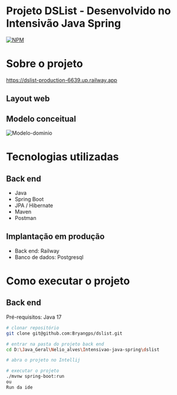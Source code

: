 # Projeto DSList - Desenvolvido no Intensivão Java Spring
[![NPM](https://img.shields.io/npm/l/react)](https://github.com/devsuperior/sds1-wmazoni/blob/master/LICENSE) 

# Sobre o projeto

https://dslist-production-6639.up.railway.app

## Layout web


## Modelo conceitual
![Modelo-dominio ](https://github.com/user-attachments/assets/8efd2bcf-24ee-4d78-9533-0cd538dfa74d)


# Tecnologias utilizadas
## Back end
- Java
- Spring Boot
- JPA / Hibernate
- Maven
- Postman
## Implantação em produção
- Back end: Railway
- Banco de dados: Postgresql

# Como executar o projeto

## Back end
Pré-requisitos: Java 17

```bash
# clonar repositório
git clone git@github.com:Bryangps/dslist.git

# entrar na pasta do projeto back end
cd D:\Java_Geral\Nelio_alves\Intensivao-java-spring\dslist

# abra o projeto no Intellij

# executar o projeto
./mvnw spring-boot:run
ou
Run da ide
```
